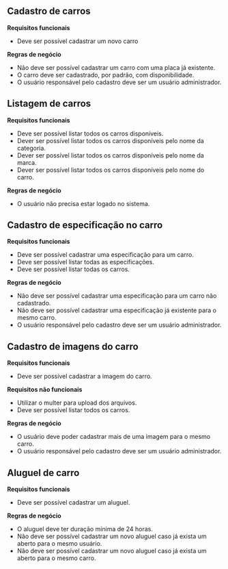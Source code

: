 ## Cadastro de carros

**Requisitos funcionais**
* Deve ser possível cadastrar um novo carro

**Regras de negócio**
* Não deve ser possível cadastrar um carro com uma placa já existente.
* O carro deve ser cadastrado, por padrão, com disponibilidade.
* O usuário responsável pelo cadastro deve ser um usuário administrador.

## Listagem de carros

**Requisitos funcionais**
* Deve ser possível listar todos os carros disponíveis.
* Dever ser possível listar todos os carros disponíveis pelo nome da categoria.
* Dever ser possível listar todos os carros disponíveis pelo nome da marca.
* Dever ser possível listar todos os carros disponíveis pelo nome do carro.

**Regras de negócio**
* O usuário não precisa estar logado no sistema.

## Cadastro de especificação no carro

**Requisitos funcionais**
* Deve ser possível cadastrar uma especificação para um carro.
* Deve ser possível listar todas as especificações.
* Deve ser possível listar todas os carros.

**Regras de negócio**
* Não deve ser possível cadastrar uma especificação para um carro não cadastrado.
* Não deve ser possível cadastrar uma especificação já existente para o mesmo carro.
* O usuário responsável pelo cadastro deve ser um usuário administrador.

## Cadastro de imagens do carro

**Requisitos funcionais**
* Deve ser possível cadastrar a imagem do carro.

**Requisitos não funcionais**
* Utilizar o multer para upload dos arquivos.
* Deve ser possível listar todos os carros.

**Regras de negócio**
* O usuário deve poder cadastrar mais de uma imagem para o mesmo carro.
* O usuário responsável pelo cadastro deve ser um usuário administrador.

## Aluguel de carro

**Requisitos funcionais**
* Deve ser possível cadastrar um aluguel.

**Regras de negócio**
* O aluguel deve ter duração mínima de 24 horas.
* Não deve ser possível cadastrar um novo aluguel caso já exista um aberto para o mesmo usuário.
* Não deve ser possível cadastrar um novo aluguel caso já exista um aberto para o mesmo carro.
